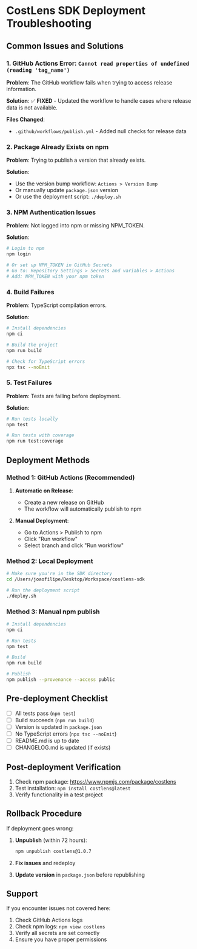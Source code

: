 # CostLens SDK Deployment Troubleshooting

## Common Issues and Solutions

### 1. GitHub Actions Error: `Cannot read properties of undefined (reading 'tag_name')`

**Problem**: The GitHub workflow fails when trying to access release information.

**Solution**: ✅ **FIXED** - Updated the workflow to handle cases where release data is not available.

**Files Changed**:
- `.github/workflows/publish.yml` - Added null checks for release data

### 2. Package Already Exists on npm

**Problem**: Trying to publish a version that already exists.

**Solution**: 
- Use the version bump workflow: `Actions > Version Bump`
- Or manually update `package.json` version
- Or use the deployment script: `./deploy.sh`

### 3. NPM Authentication Issues

**Problem**: Not logged into npm or missing NPM_TOKEN.

**Solution**:
```bash
# Login to npm
npm login

# Or set up NPM_TOKEN in GitHub Secrets
# Go to: Repository Settings > Secrets and variables > Actions
# Add: NPM_TOKEN with your npm token
```

### 4. Build Failures

**Problem**: TypeScript compilation errors.

**Solution**:
```bash
# Install dependencies
npm ci

# Build the project
npm run build

# Check for TypeScript errors
npx tsc --noEmit
```

### 5. Test Failures

**Problem**: Tests are failing before deployment.

**Solution**:
```bash
# Run tests locally
npm test

# Run tests with coverage
npm run test:coverage
```

## Deployment Methods

### Method 1: GitHub Actions (Recommended)

1. **Automatic on Release**:
   - Create a new release on GitHub
   - The workflow will automatically publish to npm

2. **Manual Deployment**:
   - Go to Actions > Publish to npm
   - Click "Run workflow"
   - Select branch and click "Run workflow"

### Method 2: Local Deployment

```bash
# Make sure you're in the SDK directory
cd /Users/joaofilipe/Desktop/Workspace/costlens-sdk

# Run the deployment script
./deploy.sh
```

### Method 3: Manual npm publish

```bash
# Install dependencies
npm ci

# Run tests
npm test

# Build
npm run build

# Publish
npm publish --provenance --access public
```

## Pre-deployment Checklist

- [ ] All tests pass (`npm test`)
- [ ] Build succeeds (`npm run build`)
- [ ] Version is updated in `package.json`
- [ ] No TypeScript errors (`npx tsc --noEmit`)
- [ ] README.md is up to date
- [ ] CHANGELOG.md is updated (if exists)

## Post-deployment Verification

1. Check npm package: https://www.npmjs.com/package/costlens
2. Test installation: `npm install costlens@latest`
3. Verify functionality in a test project

## Rollback Procedure

If deployment goes wrong:

1. **Unpublish** (within 72 hours):
   ```bash
   npm unpublish costlens@1.0.7
   ```

2. **Fix issues** and redeploy

3. **Update version** in `package.json` before republishing

## Support

If you encounter issues not covered here:

1. Check GitHub Actions logs
2. Check npm logs: `npm view costlens`
3. Verify all secrets are set correctly
4. Ensure you have proper permissions
